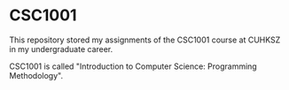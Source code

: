 # CSC1001

This repository stored my assignments of the CSC1001 course at CUHKSZ in my undergraduate career.

CSC1001 is called "Introduction to Computer Science: Programming Methodology​".
